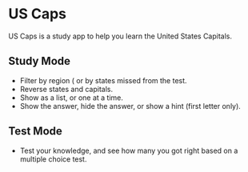 # US Caps

US Caps is a study app to help you learn the United States Capitals.

## Study Mode

- Filter by region ( or by states missed from the test.
- Reverse states and capitals.
- Show as a list, or one at a time.
- Show the answer, hide the answer, or show a hint (first letter only).

## Test Mode
- Test your knowledge, and see how many you got right based on a multiple choice test.
